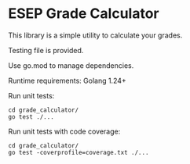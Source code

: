 # ESEP Grade Calculator

This library is a simple utility to calculate your grades.

Testing file is provided.

Use go.mod to manage dependencies.

Runtime requirements:
Golang 1.24+

Run unit tests:
```
cd grade_calculator/
go test ./...
```

Run unit tests with code coverage:
```
cd grade_calculator/
go test -coverprofile=coverage.txt ./...
```